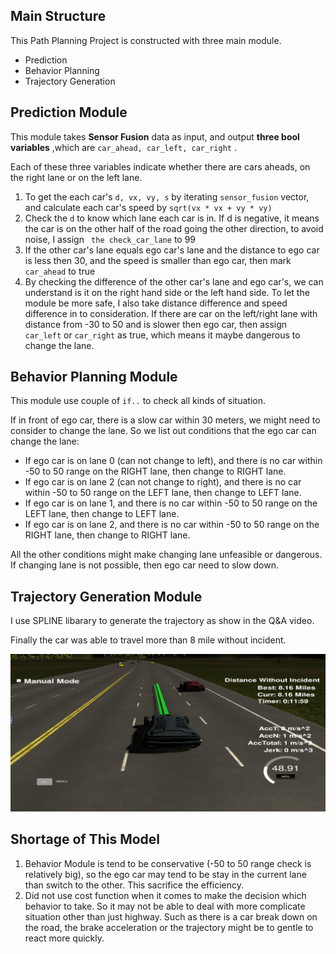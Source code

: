 ## Main Structure

This Path Planning Project is constructed with three main module.

* Prediction
* Behavior Planning
* Trajectory Generation

## Prediction Module

This module takes **Sensor Fusion** data as input, and output **three bool variables** ,which are `car_ahead, car_left, car_right` .

Each of these three variables indicate whether there are cars aheads, on the right lane or on the left lane.

1. To get the each car's `d, vx, vy, s` by iterating `sensor_fusion` vector, and calculate each car's speed by `sqrt(vx * vx + vy * vy)`
2. Check the `d` to know which lane each car is in. If d is negative, it means the car is on the other half of the road going the other direction, to avoid noise, I assign ` the check_car_lane` to 99
3. If the other car's lane equals ego car's lane and the distance to ego car is less then 30, and the speed is smaller than ego car, then mark `car_ahead` to true
4. By checking the difference of the other car's lane and ego car's, we can understand is it on the right hand side or the left hand side. To let the module be more safe, I also take distance difference and speed difference in to consideration. If there are car on the left/right lane with distance from -30 to 50 and is slower then ego car, then assign ` car_left` or `car_right` as true, which means it maybe dangerous to change the lane.

## Behavior Planning Module

This module use couple of `if..` to check all kinds of situation.

If in front of ego car, there is a slow car within 30 meters, we might need to consider to change the lane. So we list out conditions that the ego car can change the lane:

* If ego car is on lane 0 (can not change to left), and there is no car within -50 to 50 range on the RIGHT lane, then change to RIGHT lane.
* If ego car is on lane 2 (can not change to right), and there is no car within -50 to 50 range on the LEFT lane, then change to LEFT lane.
* If ego car is on lane 1, and there is no car within -50 to 50 range on the LEFT lane, then change to LEFT lane.
* If ego car is on lane 2, and there is no car within -50 to 50 range on the RIGHT lane, then change to RIGHT lane.

All the other conditions might make changing lane unfeasible or dangerous. If changing lane is not possible, then ego car need to slow down.

## Trajectory Generation Module

I use SPLINE libarary to generate the trajectory as show in the Q&A video.

Finally the car was able to travel more than 8 mile without incident.

![1668934061429](image/MODELDOCUMENTATION/1668934061429.png)

## Shortage of This Model

1. Behavior Module is tend to be conservative (-50 to 50 range check is relatively big), so the ego car may tend to be stay in the current lane than switch to the other. This sacrifice the efficiency.
2. Did not use cost function when it comes to make the decision which behavior to take. So it may not be able to deal with more complicate situation other than just highway. Such as there is a car break down on the road, the brake acceleration or the trajectory might be to gentle to react more quickly.
